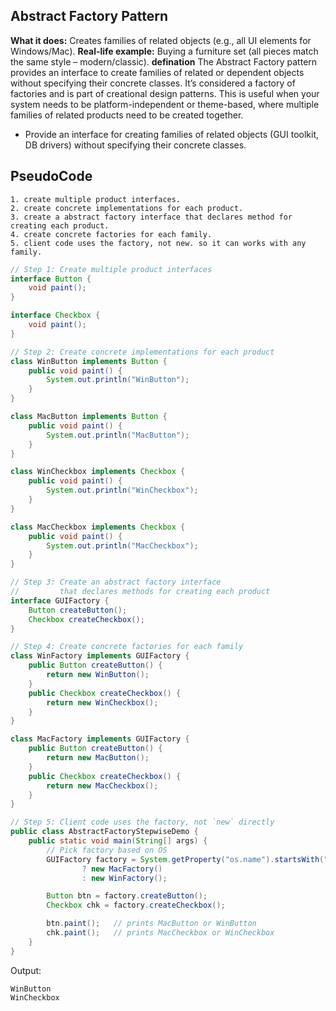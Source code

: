 ## Abstract Factory Pattern

**What it does:** Creates families of related objects (e.g., all UI elements for Windows/Mac).
**Real-life example:** Buying a furniture set (all pieces match the same style – modern/classic).
**defination** The Abstract Factory pattern provides an interface to create families of related or dependent objects
without specifying their concrete classes.
It’s considered a factory of factories and is part of creational design patterns.
This is useful when your system needs to be platform-independent or theme-based, where multiple families of related
products need to be created together.

- Provide an interface for creating families of related objects (GUI toolkit, DB drivers) without specifying their
  concrete classes.
## PseudoCode

```text
1. create multiple product interfaces.
2. create concrete implementations for each product.
3. create a abstract factory interface that declares method for creating each product.
4. create concrete factories for each family.
5. client code uses the factory, not new. so it can works with any family.
```

```java
// Step 1: Create multiple product interfaces
interface Button {
    void paint();
}

interface Checkbox {
    void paint();
}

// Step 2: Create concrete implementations for each product
class WinButton implements Button {
    public void paint() {
        System.out.println("WinButton");
    }
}

class MacButton implements Button {
    public void paint() {
        System.out.println("MacButton");
    }
}

class WinCheckbox implements Checkbox {
    public void paint() {
        System.out.println("WinCheckbox");
    }
}

class MacCheckbox implements Checkbox {
    public void paint() {
        System.out.println("MacCheckbox");
    }
}

// Step 3: Create an abstract factory interface 
//         that declares methods for creating each product
interface GUIFactory {
    Button createButton();
    Checkbox createCheckbox();
}

// Step 4: Create concrete factories for each family
class WinFactory implements GUIFactory {
    public Button createButton() {
        return new WinButton();
    }
    public Checkbox createCheckbox() {
        return new WinCheckbox();
    }
}

class MacFactory implements GUIFactory {
    public Button createButton() {
        return new MacButton();
    }
    public Checkbox createCheckbox() {
        return new MacCheckbox();
    }
}

// Step 5: Client code uses the factory, not `new` directly
public class AbstractFactoryStepwiseDemo {
    public static void main(String[] args) {
        // Pick factory based on OS
        GUIFactory factory = System.getProperty("os.name").startsWith("Mac")
                ? new MacFactory()
                : new WinFactory();

        Button btn = factory.createButton();
        Checkbox chk = factory.createCheckbox();

        btn.paint();   // prints MacButton or WinButton
        chk.paint();   // prints MacCheckbox or WinCheckbox
    }
}
```
Output:
```text
WinButton
WinCheckbox
```
